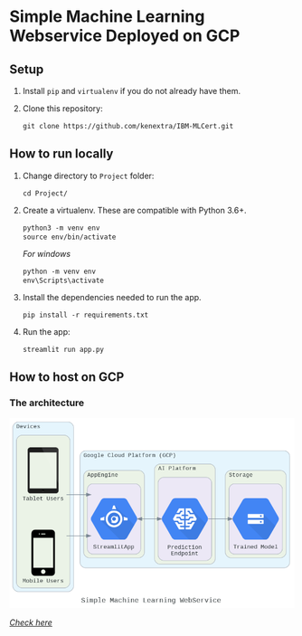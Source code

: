 # Simple Machine Learning Webservice Deployed on GCP

## Setup

1. Install `pip` and `virtualenv` if you do not already have them.

2. Clone this repository:

    ```
    git clone https://github.com/kenextra/IBM-MLCert.git
    ```

## How to run locally

1. Change directory to `Project` folder:

    ```
    cd Project/
    ```

2. Create a virtualenv. These are compatible with Python 3.6+.

    ```
    python3 -m venv env
    source env/bin/activate
    ```
    *For windows*
    ```
    python -m venv env
    env\Scripts\activate
    ```

3. Install the dependencies needed to run the app.

    ```
    pip install -r requirements.txt
    ```

4. Run the app:

    ```
    streamlit run app.py
    ```

## How to host on GCP

###  The architecture

<!--add an image in this path-->
![architecture](../images/streamlit.png)

*[Check here](https://cloud.google.com/appengine/docs/flexible/custom-runtimes/build)*
